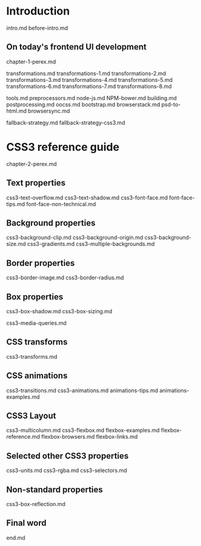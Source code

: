 Introduction
=======

intro.md
before-intro.md

On today's frontend UI development
----------------------------------

chapter-1-perex.md

transformations.md
transformations-1.md
transformations-2.md
transformations-3.md
transformations-4.md
transformations-5.md
transformations-6.md
transformations-7.md
transformations-8.md

tools.md
preprocessors.md
node-js.md
NPM-bower.md
building.md
postprocessing.md
oocss.md
bootstrap.md
browserstack.md
psd-to-html.md
browsersync.md

fallback-strategy.md
fallback-strategy-css3.md

CSS3 reference guide
====================

chapter-2-perex.md

Text properties
---------------

css3-text-overflow.md
css3-text-shadow.md
css3-font-face.md
font-face-tips.md
font-face-non-technical.md

Background properties
---------------------

css3-background-clip.md
css3-background-origin.md
css3-background-size.md
css3-gradients.md
css3-multiple-backgrounds.md

Border properties
-----------------

css3-border-image.md
css3-border-radius.md

Box properties
--------------

css3-box-shadow.md
css3-box-sizing.md

css3-media-queries.md

CSS transforms
--------------

css3-transforms.md

CSS animations
--------------

css3-transitions.md
css3-animations.md
animations-tips.md
animations-examples.md

CSS3 Layout
-----------

css3-multicolumn.md
css3-flexbox.md
flexbox-examples.md
flexbox-reference.md
flexbox-browsers.md
flexbox-links.md

Selected other CSS3 properties
------------------------------

css3-units.md
css3-rgba.md
css3-selectors.md

Non-standard properties
-----------------------

css3-box-reflection.md

Final word
----------

end.md

